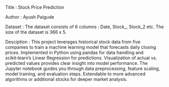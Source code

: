 Title : Stock Price Prediction

Author : Ayush Paigude

Dataset : The dataset consists of 6 columns : Date, Stock_, Stock_2 etc. The size of the dataset is 366 x 5.

Desciption : This project leverages historical stock data from five companies to train a machine learning model that forecasts daily closing prices. Implemented in Python using pandas for data handling and scikit‑learn’s Linear Regression for predictions. Visualization of actual vs. predicted values provides clear insight into model performance. The Jupyter notebook guides you through data preprocessing, feature scaling, model training, and evaluation steps. Extendable to more advanced algorithms or additional stocks for deeper market analysis.








